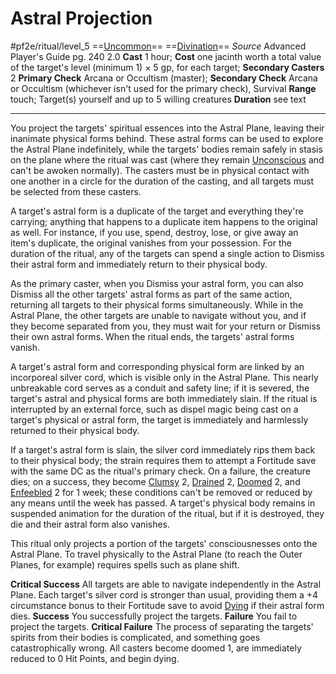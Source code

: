 # Astral Projection
#pf2e/ritual/level_5
==[Uncommon](rules/traits/uncommon.md)== ==[Divination](rules/traits/divination.md)==
*Source* Advanced Player's Guide pg. 240 2.0
**Cast** 1 hour; **Cost** one jacinth worth a total value of the target's level (minimum 1) × 5 gp, for each target; **Secondary Casters** 2
**Primary Check** Arcana or Occultism (master); **Secondary Check** Arcana or Occultism (whichever isn't used for the primary check), Survival
**Range** touch; Target(s) yourself and up to 5 willing creatures
**Duration** see text

---
You project the targets' spiritual essences into the Astral Plane, leaving their inanimate physical forms behind. These astral forms can be used to explore the Astral Plane indefinitely, while the targets' bodies remain safely in stasis on the plane where the ritual was cast (where they remain [Unconscious](../../../Conditions/Unconscious.md) and can't be awoken normally). The casters must be in physical contact with one another in a circle for the duration of the casting, and all targets must be selected from these casters.

A target's astral form is a duplicate of the target and everything they're carrying; anything that happens to a duplicate item happens to the original as well. For instance, if you use, spend, destroy, lose, or give away an item's duplicate, the original vanishes from your possession. For the duration of the ritual, any of the targets can spend a single action to Dismiss their astral form and immediately return to their physical body.

As the primary caster, when you Dismiss your astral form, you can also Dismiss all the other targets' astral forms as part of the same action, returning all targets to their physical forms simultaneously. While in the Astral Plane, the other targets are unable to navigate without you, and if they become separated from you, they must wait for your return or Dismiss their own astral forms. When the ritual ends, the targets' astral forms vanish.

A target's astral form and corresponding physical form are linked by an incorporeal silver cord, which is visible only in the Astral Plane. This nearly unbreakable cord serves as a conduit and safety line; if it is severed, the target's astral and physical forms are both immediately slain. If the ritual is interrupted by an external force, such as dispel magic being cast on a target's physical or astral form, the target is immediately and harmlessly returned to their physical body.

If a target's astral form is slain, the silver cord immediately rips them back to their physical body; the strain requires them to attempt a Fortitude save with the same DC as the ritual's primary check. On a failure, the creature dies; on a success, they become [Clumsy](../../../Conditions/Clumsy.md) 2, [Drained](../../../Conditions/Drained.md) 2, [Doomed](../../../Conditions/Doomed.md) 2, and [Enfeebled](../../../Conditions/Enfeebled.md) 2 for 1 week; these conditions can't be removed or reduced by any means until the week has passed. A target's physical body remains in suspended animation for the duration of the ritual, but if it is destroyed, they die and their astral form also vanishes.

This ritual only projects a portion of the targets' consciousnesses onto the Astral Plane. To travel physically to the Astral Plane (to reach the Outer Planes, for example) requires spells such as plane shift.

**Critical Success** All targets are able to navigate independently in the Astral Plane. Each target's silver cord is stronger than usual, providing them a +4 circumstance bonus to their Fortitude save to avoid [Dying](../../../Conditions/Dying.md) if their astral form dies.
**Success** You successfully project the targets.
**Failure** You fail to project the targets.
**Critical Failure** The process of separating the targets' spirits from their bodies is complicated, and something goes catastrophically wrong. All casters become doomed 1, are immediately reduced to 0 Hit Points, and begin dying.